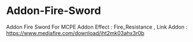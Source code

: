 # Addon-Fire-Sword
Addon Fire Sword For MCPE
Addon Effect : Fire_Resistance
, Link Addon : https://www.mediafire.com/download/iht2mk03ahx3r0b
